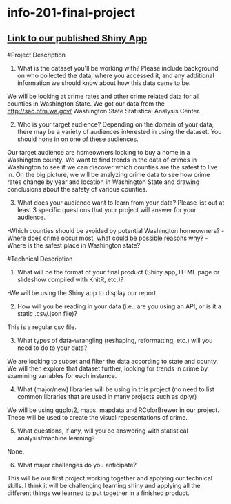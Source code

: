 # info-201-final-project

## [Link to our published Shiny App](https://mckaulay-edu.shinyapps.io/info-201-final-project/)

#Project Description

1. What is the dataset you'll be working with?  Please include background on who collected the data, where you accessed it, and any additional information we should know about how this data came to be.

  We will be looking at crime rates and other crime related data for all counties in Washington State. We got our data from the http://sac.ofm.wa.gov/ Washington
  State Statistical Analysis Center.

2. Who is your target audience?  Depending on the domain of your data, there may be a variety of audiences interested in using the dataset.  You should hone in on one of these audiences.

  Our target audience are homeowners looking to buy a home in a Washington county. We want to find trends in the data
  of crimes in Washington to see if we can discover which counties are the safest to live in. On the big picture, we will be analyzing crime data to see how crime rates change by year and location in Washington State and drawing conclusions about the safety of various counties.
  
3. What does your audience want to learn from your data?  Please list out at least 3 specific questions that your project will answer for your audience.

  -Which counties should be avoided by potential Washington homeowners?
  -Where does crime occur most, what could be possible reasons why?
  -Where is the safest place in Washington state?

#Technical Description

1. What will be the format of your final product (Shiny app, HTML page or slideshow compiled with KnitR, etc.)?

  -We will be using the Shiny app to display our report.

2. How will you be reading in your data (i.e., are you using an API, or is it a static .csv/.json file)?

  This is a regular csv file.

3. What types of data-wrangling (reshaping, reformatting, etc.) will you need to do to your data?

  We are looking to subset and filter the data according to state and county. We will then explore that dataset further, looking for trends in crime by examining variables for each instance.

4. What (major/new) libraries will be using in this project (no need to list common libraries that are used in many projects such as dplyr)

  We will be using ggplot2, maps, mapdata and RColorBrewer in our project. These will be used to create the visual repesentations of crime.
  
5. What questions, if any, will you be answering with statistical analysis/machine learning?

  None.
  
6. What major challenges do you anticipate? 

  This will be our first project working together and applying our technical skills. I think it will be challenging learning shiny and 
  applying all the different things we learned to put together in a finished product.
